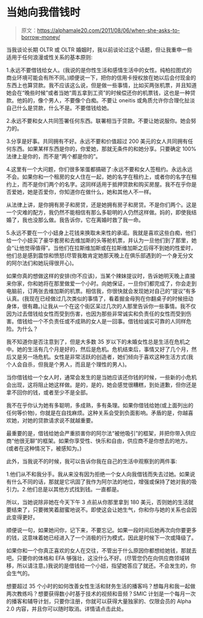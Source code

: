 # 当她向我借钱时

> 原文：<https://alphamale20.com/2011/08/06/when-she-asks-to-borrow-money/>

当我谈论长期 OLTR 或 OLTR 婚姻时，我以前谈论过这个话题，但让我重申一些适用于任何浪漫或性关系的基本原则:

1.永远不要借钱给女人。(我说的是你性生活和感情生活中的女性。纯柏拉图式的商业环境可能会有所不同。)顺便说一下，把你的信用卡授权放在她以后会付现金的东西上也算贷款。我不应该这么说，但是做一些事情，比如买两张机票，并且知道她会在“晚些时候”或者当她“周五拿到工资”的时候偿还你的机票钱，这也是一种贷款。他妈的，像个男人，不要像个白痴。不要让 oneitis 或角质允许你合理化扯淡自己什么是贷款，什么不是。不要借钱给她。

2.永远不要和女人共同签署任何东西。联署相当于贷款。不要让她说服你。她会努力的。

3.分享是好事。共同拥有不好。永远不要和价值超过 200 美元的女人共同拥有任何东西。如果某样东西是你的，你爱她，那就无条件的和她分享。只要确定 100%法律上是你的，而不是“两个都是你的”。

4.这里有一个大问题，你们很多笨蛋都搞砸了:永远不要和女人签租约。永远永远不会。如果你和一个租房的女人住在一起，她的名字在租约上，或者你的名字在租约上，而不是你们两个的名字。这同样适用于抵押贷款和购买房屋。我不在乎你是否爱她，她是否爱你，你知道你在做什么，她和其他人不一样。

从法律上讲，是你拥有房子和房贷，还是她拥有房子和房贷。不是你们两个。这是一个灾难的配方，我仍然不能相信有那么多聪明的人仍然这样做。妈的，即使我结婚了，我也没那么做。我告诉你，它在离婚时救了我一命。

5.永远不要在一个小妞身上花钱来换取未来性的承诺。我就是喜欢这些白痴，他们给一个小妞买了豪华套房和去维加斯的头等舱机票，并认为一旦他们到了那里，她会“让他觉得值得”。当他们在拉斯维加斯或在拉斯维加斯之后得不到她的性爱时，他们总是感到震惊和愤怒(尽管我敢肯定她那天晚上在俱乐部遇到的一个身无分文的阿尔法们和她玩得很开心)。

如果你真的想做这样的安排(你不应该)，当某个辣妹提议时，告诉她明天晚上直接来你家，你和她将在那里做爱一个小时。向她保证，一旦你们都完成了，你会走到电脑前，订两张去维加斯的机票。相信我，你很快就会发现她对自己的“提议”有多认真。(我现在已经做过几次类似的事情了，看着掘金母狗在你翻桌子的时候扭动身体，很有趣。)让我从一个在这个街区呆过几次的人那里告诉你一些事情。我不仅因为过去借钱给女性而受到伤害，也因为那些非常诚实和负责任的女性而受到伤害。借钱给一个不负责任或不成熟的女人是一回事。借钱给诚实可靠的人同样危险。为什么？

我不知道你是否注意到了，但是大多数 35 岁以下的未婚女性总是生活在危机之中。她的生活有几个月是好的，然后是危机。危机结束后，事情又好了几个月，然后又是另一场危机。女性是非常活跃的创造者，她们倾向于喜欢这种生活方式(我个人会自杀，但我是个男人，而且是个理性的男人)。

当你借钱给一个女人时，通常会发生的是当她应该还你钱的时候，一些新的小危机会出现，这将阻止她这样做。是的，是的，她会感觉很糟糕，到处道歉，但你还是拿不回你的钱，或者至少不是全部。

我不在乎你认为她有多聪明，多成熟，多有条理。如果你借钱给她(或上面列出的任何等价物)，你就是在自找麻烦。这种关系会受到负面影响。矛盾的是，你越喜欢她，对她的贷款请求说不就越重要。

最重要的是，借钱给她会严重损害你的阿尔法“被他吸引”的框架，并把你带入供应商“他很无聊”的框架。如果你享受性、快乐和自由，供应商不是你想去的地方。(或者在这种情况下，被感知为。)

此外，当我说不的时候，我可以告诉你我在自己的生活中观察到的两件事:

1.他们从不和我分手。我从来没有因为拒绝一个女人向我借钱而失去过她。如果说有什么不同的话，那就是它巩固了我作为阿尔法的地位，增强或保持了她对我的吸引力。2.他们总是以其他方式找到钱。一直都是。

所以，当她说除非她在今天下午 3 点前从你那里拿到 180 美元，否则她的生活就要结束了，只要微笑着甜蜜地说不。即使这会让她生气，你和你与她的关系也会因此变得更好。

顺便说一句，如果她问你，记下来，不要忘记。如果一段时间后她再次向你要更多的钱，这意味着她已经进入了一个消极的行为模式，因此是时候下一次或降级了。

如果你和一个你真正喜欢的女人在交往，不管出于什么原因你都想给她钱，那就去吧。只要你的体格和 EFA 够强壮，这没什么不好。(尽管您仍在向供应商领域转移，所以请注意。)我说的是借钱给一个小妞，指望她答应了就还。不会发生的，你会生气的。

想要超过 35 个小时的如何改善女性生活和财务生活的播客吗？想每月和我一起做两次教练吗？想要获得数小时基于技术的视频和音频？SMIC 计划是一个每月一次的播客和辅导计划，只要你注册，你就可以获得大量独家的、仅限会员的 Alpha 2.0 内容，并且你可以随时取消。详情请点击此处。